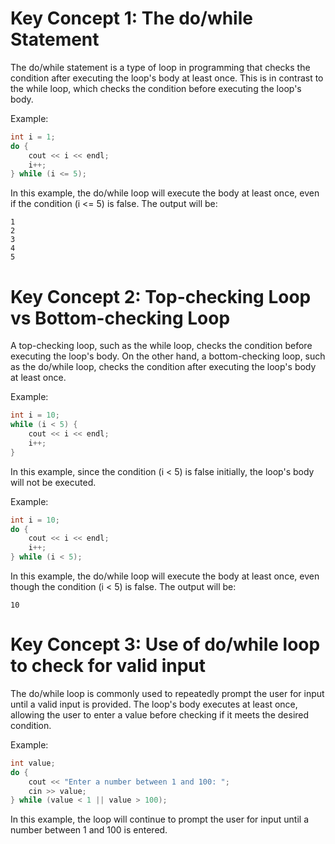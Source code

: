  # Key Concept 1: The do/while Statement

The do/while statement is a type of loop in programming that checks the condition after executing the loop's body at least once. This is in contrast to the while loop, which checks the condition before executing the loop's body.

Example:
```cpp
int i = 1;
do {
    cout << i << endl;
    i++;
} while (i <= 5);
```
In this example, the do/while loop will execute the body at least once, even if the condition (i <= 5) is false. The output will be:
```
1
2
3
4
5
```

# Key Concept 2: Top-checking Loop vs Bottom-checking Loop

A top-checking loop, such as the while loop, checks the condition before executing the loop's body. On the other hand, a bottom-checking loop, such as the do/while loop, checks the condition after executing the loop's body at least once.

Example:
```cpp
int i = 10;
while (i < 5) {
    cout << i << endl;
    i++;
}
```
In this example, since the condition (i < 5) is false initially, the loop's body will not be executed.

Example:
```cpp
int i = 10;
do {
    cout << i << endl;
    i++;
} while (i < 5);
```
In this example, the do/while loop will execute the body at least once, even though the condition (i < 5) is false. The output will be:
```
10
```

# Key Concept 3: Use of do/while loop to check for valid input

The do/while loop is commonly used to repeatedly prompt the user for input until a valid input is provided. The loop's body executes at least once, allowing the user to enter a value before checking if it meets the desired condition.

Example:
```cpp
int value;
do {
    cout << "Enter a number between 1 and 100: ";
    cin >> value;
} while (value < 1 || value > 100);
```
In this example, the loop will continue to prompt the user for input until a number between 1 and 100 is entered. 